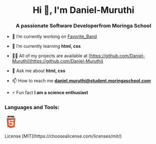 <h1 align="center">Hi 👋, I'm Daniel-Muruthi</h1>
<h3 align="center">A passionate Software Developerfrom Moringa School</h3>

- 🔭 I’m currently working on [Favorite_Band]((https://choosealicense.com/licenses/mit/))

- 🌱 I’m currently learning **html, css**

- 👨‍💻 All of my projects are available at [https://github.com/Daniel-Muruthi](https://github.com/Daniel-Muruthi)

- 💬 Ask me about **html, css**

- 📫 How to reach me **daniel.muruthi@student.moringaschool.com**

- ⚡ Fun fact **I am a science enthusiast**


<h3 align="left">Languages and Tools:</h3>
<p align="left"> <a href="https://www.w3.org/html/" target="_blank"> <img src="https://raw.githubusercontent.com/devicons/devicon/master/icons/html5/html5-original-wordmark.svg" alt="html5" width="40" height="40"/> </a> </p>
License [MIT](https://choosealicense.com/licenses/mit/)
